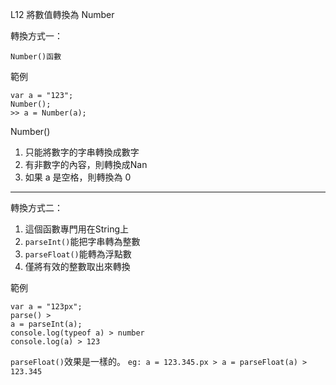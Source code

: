 L12
將數值轉換為 Number

轉換方式一：
```
Number()函數

```
範例
```
var a = "123";
Number();
>> a = Number(a);
```
Number()
1. 只能將數字的字串轉換成數字
2. 有非數字的內容，則轉換成Nan
3. 如果 a 是空格，則轉換為 0 

----

轉換方式二：
1. 這個函數專門用在String上
2. ```parseInt()```能把字串轉為整數
3. ```parseFloat()```能轉為浮點數
4. 僅將有效的整數取出來轉換

範例
```
var a = "123px";
parse() > 
a = parseInt(a);
console.log(typeof a) > number
console.log(a) > 123
```
```parseFloat()```效果是一樣的。 
```eg: a = 123.345.px > a = parseFloat(a) > 123.345```
